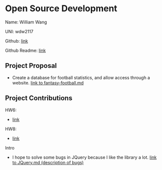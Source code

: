 # Open Source Development

Name: William Wang

UNI: wdw2117

Github: [link](https://github.com/cocobird1)

Github Readme: [link](https://github.com/cocobird1/cocobird1/blob/main/README.md)

## Project Proposal

- Create a database for football statistics, and allow access through a website. [link to fantasy-football.md](../projects/python/fantasy-football.md)

## Project Contributions

HW6:
- [link](https://github.com/firstcontributions/first-contributions/pull/65477)

HW8:
- [link](https://github.com/metafy-social/python-scripts/pull/481)

Intro
- I hope to solve some bugs in JQuery because I like the library a lot. [link to JQuery.md (description of bugs)](../projects/javascript/JQuery.md)
